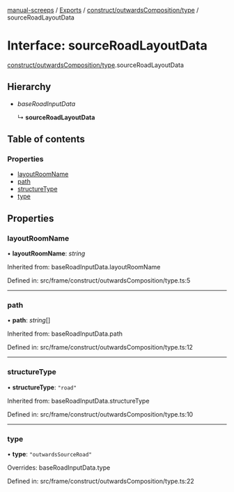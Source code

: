 [manual-screeps](../README.md) / [Exports](../modules.md) / [construct/outwardsComposition/type](../modules/construct_outwardscomposition_type.md) / sourceRoadLayoutData

# Interface: sourceRoadLayoutData

[construct/outwardsComposition/type](../modules/construct_outwardscomposition_type.md).sourceRoadLayoutData

## Hierarchy

- *baseRoadInputData*

  ↳ **sourceRoadLayoutData**

## Table of contents

### Properties

- [layoutRoomName](construct_outwardscomposition_type.sourceroadlayoutdata.md#layoutroomname)
- [path](construct_outwardscomposition_type.sourceroadlayoutdata.md#path)
- [structureType](construct_outwardscomposition_type.sourceroadlayoutdata.md#structuretype)
- [type](construct_outwardscomposition_type.sourceroadlayoutdata.md#type)

## Properties

### layoutRoomName

• **layoutRoomName**: *string*

Inherited from: baseRoadInputData.layoutRoomName

Defined in: src/frame/construct/outwardsComposition/type.ts:5

___

### path

• **path**: *string*[]

Inherited from: baseRoadInputData.path

Defined in: src/frame/construct/outwardsComposition/type.ts:12

___

### structureType

• **structureType**: ``"road"``

Inherited from: baseRoadInputData.structureType

Defined in: src/frame/construct/outwardsComposition/type.ts:10

___

### type

• **type**: ``"outwardsSourceRoad"``

Overrides: baseRoadInputData.type

Defined in: src/frame/construct/outwardsComposition/type.ts:22
